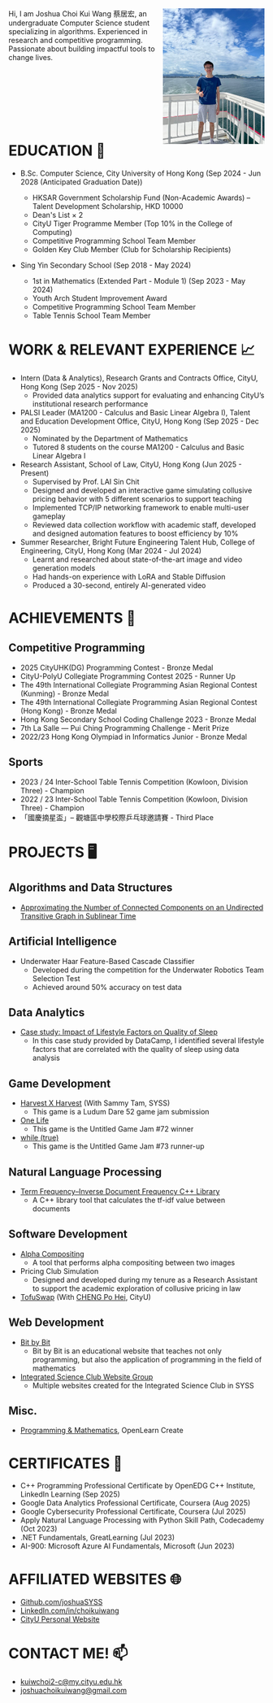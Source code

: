 <head>
  <meta name="google-site-verification" content="0SEcurk_dKLeFfJ4VC6azCpxCccwgnd3JkByYOdYncA" />
</head>
<img src="image.jpg" width="200" align="right">
Hi, I am Joshua Choi Kui Wang 蔡居宏, an undergraduate Computer Science student specializing in algorithms. Experienced in research and competitive programming. Passionate about building impactful tools to change lives.<br><br><br><br><br><br><br><br>

# EDUCATION 🏫
- B.Sc. Computer Science, City University of Hong Kong (Sep 2024 - Jun 2028 (Anticipated Graduation Date))
  * HKSAR Government Scholarship Fund (Non-Academic Awards) – Talent Development Scholarship, HKD 10000
  * Dean's List × 2
  * CityU Tiger Programme Member (Top 10% in the College of Computing)
  * Competitive Programming School Team Member
  * Golden Key Club Member (Club for Scholarship Recipients)

- Sing Yin Secondary School (Sep 2018 - May 2024)
  * 1st in Mathematics (Extended Part - Module 1) (Sep 2023 - May 2024)
  * Youth Arch Student Improvement Award
  * Competitive Programming School Team Member
  * Table Tennis School Team Member

# WORK & RELEVANT EXPERIENCE 📈
- Intern (Data & Analytics), Research Grants and Contracts Office, CityU, Hong Kong (Sep 2025 - Nov 2025)
  * Provided data analytics support for evaluating and enhancing CityU’s institutional research performance
- PALSI Leader (MA1200 - Calculus and Basic Linear Algebra I), Talent and Education Development Office, CityU, Hong Kong (Sep 2025 - Dec 2025)
  * Nominated by the Department of Mathematics
  * Tutored 8 students on the course MA1200 - Calculus and Basic Linear Algebra I
- Research Assistant, School of Law, CityU, Hong Kong (Jun 2025 - Present)
  * Supervised by Prof. LAI Sin Chit
  * Designed and developed an interactive game simulating collusive pricing behavior with 5 different scenarios to support teaching
  * Implemented TCP/IP networking framework to enable multi-user gameplay
  * Reviewed data collection workflow with academic staff, developed and designed automation features to boost efficiency by 10%
- Summer Researcher, Bright Future Engineering Talent Hub, College of Engineering, CityU, Hong Kong (Mar 2024 - Jul 2024)
  * Learnt and researched about state-of-the-art image and video generation models
  * Had hands-on experience with LoRA and Stable Diffusion
  * Produced a 30-second, entirely AI-generated video

# ACHIEVEMENTS 🏅
## Competitive Programming
- 2025 CityUHK(DG) Programming Contest - Bronze Medal
- CityU-PolyU Collegiate Programming Contest 2025 - Runner Up
- The 49th International Collegiate Programming Asian Regional Contest (Kunming) - Bronze Medal
- The 49th International Collegiate Programming Asian Regional Contest (Hong Kong) - Bronze Medal
- Hong Kong Secondary School Coding Challenge 2023 - Bronze Medal
- 7th La Salle — Pui Ching Programming Challenge - Merit Prize
- 2022/23 Hong Kong Olympiad in Informatics Junior - Bronze Medal

## Sports
- 2023 / 24 Inter-School Table Tennis Competition (Kowloon, Division Three) - Champion
- 2022 / 23 Inter-School Table Tennis Competition (Kowloon, Division Three) - Champion
- 「國慶摘星盃」– 觀塘區中學校際乒乓球邀請賽 - Third Place

# PROJECTS 🖥
## Algorithms and Data Structures
- [Approximating the Number of Connected Components on an Undirected Transitive Graph in Sublinear Time](https://github.com/joshuaSYSS/approxCCDegree)

## Artificial Intelligence
<!--### AI Game Programming-->
- Underwater Haar Feature-Based Cascade Classifier
  * Developed during the competition for the Underwater Robotics Team Selection Test
  * Achieved around 50% accuracy on test data
 
## Data Analytics
- [Case study: Impact of Lifestyle Factors on Quality of Sleep](https://www.datacamp.com/datalab/w/894bc003-651d-49cd-9cc9-c3dc1f343ee6)
  * In this case study provided by DataCamp, I identified several lifestyle factors that are correlated with the quality of sleep using data analysis

## Game Development
- [Harvest X Harvest](https://revolution-game.itch.io/harvest-x-harvest) (With Sammy Tam, SYSS)
  * This game is a Ludum Dare 52 game jam submission
- [One Life](https://revolution-game.itch.io/one-life)
  * This game is the Untitled Game Jam #72 winner
- [while (true)](https://no1gameexpert.itch.io/while-true)
  * This game is the Untitled Game Jam #73 runner-up
 
## Natural Language Processing
- [Term Frequency–Inverse Document Frequency C++ Library](https://github.com/joshuaSYSS/tfidf)
  * A C++ library tool that calculates the tf-idf value between documents

<!--## Programming Languages and Compiler-->

## Software Development
- [Alpha Compositing](https://github.com/joshuaSYSS/Alpha-Compositing)
  * A tool that performs alpha compositing between two images
- Pricing Club Simulation
  * Designed and developed during my tenure as a Research Assistant to support the academic exploration of collusive pricing in law
- [TofuSwap](https://github.com/ABCD2024-TEAM/TofuSwap) (With [CHENG Po Hei](https://github.com/iceheart-ac), CityU)

## Web Development
- [Bit by Bit](https://bitbybit-programming.netlify.app/)
  * Bit by Bit is an educational website that teaches not only programming, but also the application of programming in the field of mathematics
- [Integrated Science Club Website Group](https://is-club.netlify.app/)
  * Multiple websites created for the Integrated Science Club in SYSS
 
## Misc.
- [Programming & Mathematics](https://www.open.edu/openlearncreate/course/view.php?id=16462), OpenLearn Create

# CERTIFICATES 📄
- C++ Programming Professional Certificate by OpenEDG C++ Institute, LinkedIn Learning (Sep 2025)
- Google Data Analytics Professional Certificate, Coursera (Aug 2025)
- Google Cybersecurity Professional Certificate, Coursera (Jul 2025)
- Apply Natural Language Processing with Python Skill Path, Codecademy (Oct 2023)
- .NET Fundamentals, GreatLearning (Jul 2023)
- AI-900: Microsoft Azure AI Fundamentals, Microsoft (Jun 2023)

<!--# Bootcamps 🏕️-->

# AFFILIATED WEBSITES 🌐
- [Github.com/joshuaSYSS](https://github.com/joshuaSYSS)
- [LinkedIn.com/in/choikuiwang](https://www.linkedin.com/in/choikuiwang)
- [CityU Personal Website](https://personal.cs.cityu.edu.hk/~kuiwchoi2)

# CONTACT ME! 📫
- [kuiwchoi2-c@my.cityu.edu.hk](mailto:kuiwchoi2-c@my.cityu.edu.hk)
- [joshuachoikuiwang@gmail.com](mailto:joshuachoikuiwang@gmail.com)
